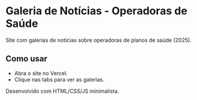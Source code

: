 # Galeria de Notícias - Operadoras de Saúde

Site com galerias de notícias sobre operadoras de planos de saúde (2025).

## Como usar
- Abra o site no Vercel.
- Clique nas tabs para ver as galerias.

Desenvolvido com HTML/CSS/JS minimalista.
